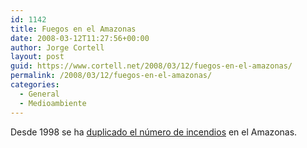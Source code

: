 ```yaml
---
id: 1142
title: Fuegos en el Amazonas
date: 2008-03-12T11:27:56+00:00
author: Jorge Cortell
layout: post
guid: https://www.cortell.net/2008/03/12/fuegos-en-el-amazonas/
permalink: /2008/03/12/fuegos-en-el-amazonas/
categories:
  - General
  - Medioambiente
---
```

Desde 1998 se ha <a target="_blank" title="NASA" href="https://earthobservatory.nasa.gov/Study/AmazonFireRise/">duplicado el número de incendios</a> en el Amazonas.
